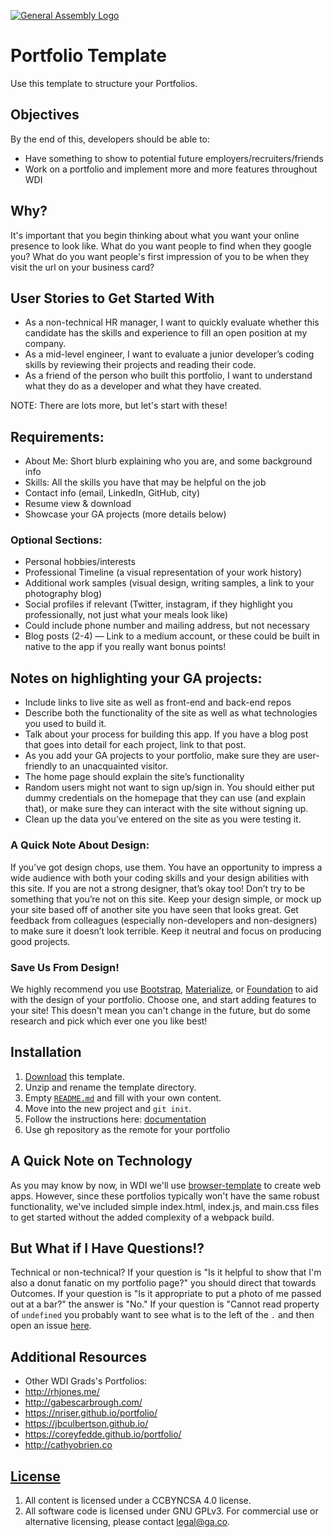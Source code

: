 [![General Assembly Logo](https://camo.githubusercontent.com/1a91b05b8f4d44b5bbfb83abac2b0996d8e26c92/687474703a2f2f692e696d6775722e636f6d2f6b6538555354712e706e67)](https://generalassemb.ly/education/web-development-immersive)

# Portfolio Template

Use this template to structure your Portfolios.

## Objectives

By the end of this, developers should be able to:
-  Have something to show to potential future employers/recruiters/friends
-  Work on a portfolio and implement more and more features throughout WDI

## Why?

It's important that you begin thinking about what you want your online presence to look like. What do you want people to find when they google you? What do you want people's first impression of you to be when they visit the url on your business card?

## User Stories to Get Started With

-  As a non-technical HR manager, I want to quickly evaluate whether this candidate has the skills and experience to fill an open position at my company.
-  As a mid-level engineer, I want to evaluate a junior developer’s coding skills by reviewing their projects and reading their code.
-  As a friend of the person who built this portfolio, I want to understand what they do as a developer and what they have created.

NOTE: There are lots more, but let's start with these!

## Requirements:

-  About Me: Short blurb explaining who you are, and some background info
-  Skills: All the skills you have that may be helpful on the job
-  Contact info (email, LinkedIn, GitHub, city)
-  Resume view & download
-  Showcase your GA projects (more details below)

### Optional Sections:

-  Personal hobbies/interests
-  Professional Timeline (a visual representation of your work history)
-  Additional work samples (visual design, writing samples, a link to your photography blog)
-  Social profiles if relevant (Twitter, instagram, if they highlight you professionally, not just what your meals look like)
-  Could include phone number and mailing address, but not necessary
- Blog posts (2-4) — Link to a medium account, or these could be built in native to the app if you really want bonus points!

## Notes on highlighting your GA projects:

-  Include links to live site as well as front-end and back-end repos
-  Describe both the functionality of the site as well as what technologies you used to build it.
-  Talk about your process for building this app. If you have a blog post that goes into detail for each project, link to that post.
-  As you add your GA projects to your portfolio, make sure they are user-friendly to an unacquainted visitor.
-  The home page should explain the site’s functionality
-  Random users might not want to sign up/sign in. You should either put dummy credentials on the homepage that they can use (and explain that), or make sure they can interact with the site without signing up.
-  Clean up the data you’ve entered on the site as you were testing it.

### A Quick Note About Design:

If you’ve got design chops, use them. You have an opportunity to impress a wide audience with both your coding skills and your design abilities with this site.
If you are not a strong designer, that’s okay too! Don’t try to be something that you’re not on this site. Keep your design simple, or mock up your site based off of another site you have seen that looks great. Get feedback from colleagues (especially non-developers and non-designers) to make sure it doesn’t look terrible. Keep it neutral and focus on producing good projects.

### Save Us From Design!
We highly recommend you use [Bootstrap](http://getbootstrap.com/css/), [Materialize](http://materializecss.com/), or [Foundation](http://foundation.zurb.com/sites/docs/v/5.5.3/css.html) to aid with
the design of your portfolio. Choose one, and start adding features to your site!
This doesn't mean you can't change in the future, but do some research and pick
which ever one you like best!

## Installation

1.  [Download](../../archive/master.zip) this template.
1.  Unzip and rename the template directory.
1.  Empty [`README.md`](README.md) and fill with your own content.
1.  Move into the new project and `git init`.
1.  Follow the instructions here: [documentation](https://pages.github.com/)
1.  Use gh repository as the remote for your portfolio

## A Quick Note on Technology

As you may know by now, in WDI we'll use [browser-template](https://git.generalassemb.ly/ga-wdi-boston/browser-template) to create
web apps. However, since these portfolios typically won't have the same
robust functionality, we've included simple index.html, index.js, and main.css
files to get started without the added complexity of a webpack build.

## But What if I Have Questions!?

Technical or non-technical? If your question is "Is it helpful to show that I'm
also a donut fanatic on my portfolio page?" you should direct that towards
Outcomes. If your question is "Is it appropriate to put a photo of me passed out
 at a bar?" the answer is "No." If your question is "Cannot read property of
 `undefined` you probably want to see what is to the left of the `.` and then
 open an issue [here](https://git.generalassemb.ly/ga-wdi-boston/portfolio-template/issues).

## Additional Resources

-   Other WDI Grads's Portfolios:
  -  http://rhjones.me/
  -  http://gabescarbrough.com/
  -  https://nriser.github.io/portfolio/
  -  https://jbculbertson.github.io/
  -  https://coreyfedde.github.io/portfolio/
  -  http://cathyobrien.co

## [License](LICENSE)

1.  All content is licensed under a CC­BY­NC­SA 4.0 license.
1.  All software code is licensed under GNU GPLv3. For commercial use or
    alternative licensing, please contact legal@ga.co.
